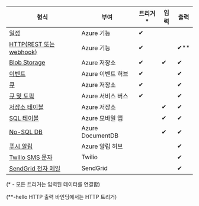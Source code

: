 | 형식 | 부여 | 트리거* | 입력 | 출력 |  
| --- | --- | --- | --- | --- |  
| [일정](../articles/azure-functions/functions-bindings-timer.md)  |Azure 기능 |✔ | | |  
| [HTTP(REST 또는 webhook)](../articles/azure-functions/functions-bindings-http-webhook.md) |Azure 기능 |✔ |  |✔\** |  
| [Blob Storage](../articles/azure-functions/functions-bindings-storage-blob.md) |Azure 저장소 |✔ |✔ |✔ |  
| [이벤트](../articles/azure-functions/functions-bindings-event-hubs.md) |Azure 이벤트 허브 |✔ | |✔ |  
| [큐](../articles/azure-functions/functions-bindings-storage-queue.md) |Azure 저장소 |✔ | |✔ |  
| [큐 및 토픽](../articles/azure-functions/functions-bindings-service-bus.md) |Azure 서비스 버스 |✔ | |✔ |  
| [저장소 테이블](../articles/azure-functions/functions-bindings-storage-table.md) |Azure 저장소 | |✔ |✔ |  
| [SQL 테이블](../articles/azure-functions/functions-bindings-mobile-apps.md) |Azure 모바일 앱 | |✔ |✔ |  
| [No-SQL DB](../articles/azure-functions/functions-bindings-documentdb.md) | Azure DocumentDB | |✔ |✔ |  
| [푸시 알림](../articles/azure-functions/functions-bindings-notification-hubs.md) |Azure 알림 허브 | | |✔ |  
| [Twilio SMS 문자](../articles/azure-functions/functions-bindings-twilio.md) |Twilio | | |✔ |
| [SendGrid 전자 메일](../articles/azure-functions/functions-bindings-sendgrid.md) | SendGrid | | |✔ |

(\* - 모든 트리거는 입력된 데이터를 연결함)

(\**-hello HTTP 출력 바인딩에서는 HTTP 트리거)


